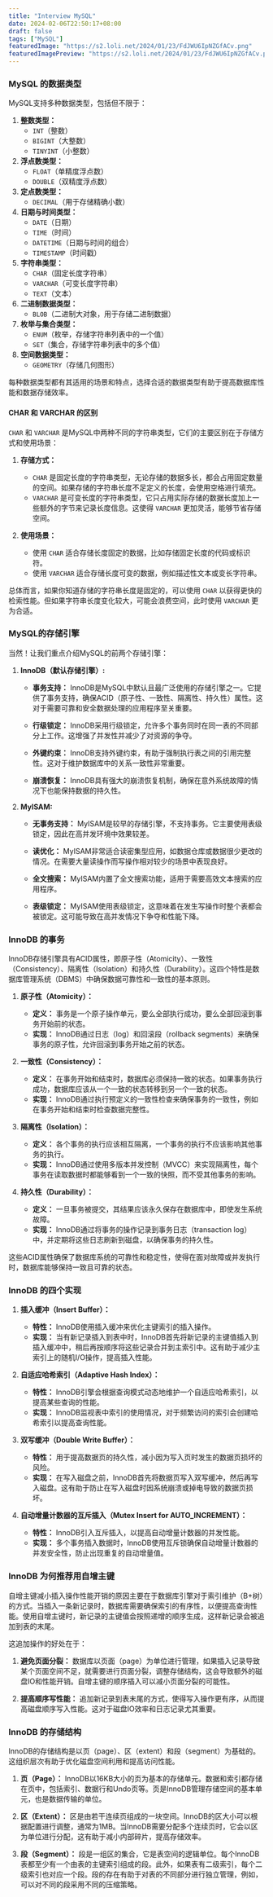 ```yaml
---
title: "Interview MySQL"
date: 2024-02-06T22:50:17+08:00
draft: false
tags: ["MySQL"]
featuredImage: "https://s2.loli.net/2024/01/23/FdJWU6IpNZGfACv.png"
featuredImagePreview: "https://s2.loli.net/2024/01/23/FdJWU6IpNZGfACv.png"
---
```




### MySQL 的数据类型

MySQL支持多种数据类型，包括但不限于：

1. **整数类型：**
   - `INT`（整数）
   - `BIGINT`（大整数）
   - `TINYINT`（小整数）
2. **浮点数类型：**
   - `FLOAT`（单精度浮点数）
   - `DOUBLE`（双精度浮点数）
3. **定点数类型：**
   - `DECIMAL`（用于存储精确小数）
4. **日期与时间类型：**
   - `DATE`（日期）
   - `TIME`（时间）
   - `DATETIME`（日期与时间的组合）
   - `TIMESTAMP`（时间戳）
5. **字符串类型：**
   - `CHAR`（固定长度字符串）
   - `VARCHAR`（可变长度字符串）
   - `TEXT`（文本）
6. **二进制数据类型：**
   - `BLOB`（二进制大对象，用于存储二进制数据）
7. **枚举与集合类型：**
   - `ENUM`（枚举，存储字符串列表中的一个值）
   - `SET`（集合，存储字符串列表中的多个值）
8. **空间数据类型：**
   - `GEOMETRY`（存储几何图形）

每种数据类型都有其适用的场景和特点，选择合适的数据类型有助于提高数据库性能和数据存储效率。



#### CHAR 和 VARCHAR 的区别

`CHAR` 和 `VARCHAR` 是MySQL中两种不同的字符串类型，它们的主要区别在于存储方式和使用场景：

1. **存储方式：**
   - `CHAR` 是固定长度的字符串类型，无论存储的数据多长，都会占用固定数量的空间。如果存储的字符串长度不足定义的长度，会使用空格进行填充。
   - `VARCHAR` 是可变长度的字符串类型，它只占用实际存储的数据长度加上一些额外的字节来记录长度信息。这使得 `VARCHAR` 更加灵活，能够节省存储空间。

2. **使用场景：**
   - 使用 `CHAR` 适合存储长度固定的数据，比如存储固定长度的代码或标识符。
   - 使用 `VARCHAR` 适合存储长度可变的数据，例如描述性文本或变长字符串。

总体而言，如果你知道存储的字符串长度是固定的，可以使用 `CHAR` 以获得更快的检索性能。但如果字符串长度变化较大，可能会浪费空间，此时使用 `VARCHAR` 更为合适。



### MySQL的存储引擎

当然！让我们重点介绍MySQL的前两个存储引擎：

1. **InnoDB（默认存储引擎）:**
   - **事务支持：** InnoDB是MySQL中默认且最广泛使用的存储引擎之一。它提供了事务支持，确保ACID（原子性、一致性、隔离性、持久性）属性。这对于需要可靠和安全数据处理的应用程序至关重要。

   - **行级锁定：** InnoDB采用行级锁定，允许多个事务同时在同一表的不同部分上工作。这增强了并发性并减少了对资源的争夺。

   - **外键约束：** InnoDB支持外键约束，有助于强制执行表之间的引用完整性。这对于维护数据库中的关系一致性非常重要。

   - **崩溃恢复：** InnoDB具有强大的崩溃恢复机制，确保在意外系统故障的情况下也能保持数据的持久性。

2. **MyISAM:**
   - **无事务支持：** MyISAM是较早的存储引擎，不支持事务。它主要使用表级锁定，因此在高并发环境中效果较差。

   - **读优化：** MyISAM非常适合读密集型应用，如数据仓库或数据很少更改的情况。在需要大量读操作而写操作相对较少的场景中表现良好。

   - **全文搜索：** MyISAM内置了全文搜索功能，适用于需要高效文本搜索的应用程序。

   - **表级锁定：** MyISAM使用表级锁定，这意味着在发生写操作时整个表都会被锁定。这可能导致在高并发情况下争夺和性能下降。



### InnoDB 的事务

InnoDB存储引擎具有ACID属性，即原子性（Atomicity）、一致性（Consistency）、隔离性（Isolation）和持久性（Durability）。这四个特性是数据库管理系统（DBMS）中确保数据可靠性和一致性的基本原则。

1. **原子性（Atomicity）：**
   - **定义：** 事务是一个原子操作单元，要么全部执行成功，要么全部回滚到事务开始前的状态。
   - **实现：** InnoDB通过日志（log）和回滚段（rollback segments）来确保事务的原子性，允许回滚到事务开始之前的状态。

2. **一致性（Consistency）：**
   - **定义：** 在事务开始和结束时，数据库必须保持一致的状态。如果事务执行成功，数据库应该从一个一致的状态转移到另一个一致的状态。
   - **实现：** InnoDB通过执行预定义的一致性检查来确保事务的一致性，例如在事务开始和结束时检查数据完整性。

3. **隔离性（Isolation）：**
   - **定义：** 各个事务的执行应该相互隔离，一个事务的执行不应该影响其他事务的执行。
   - **实现：** InnoDB通过使用多版本并发控制（MVCC）来实现隔离性，每个事务在读取数据时都能够看到一个一致的快照，而不受其他事务的影响。

4. **持久性（Durability）：**
   - **定义：** 一旦事务被提交，其结果应该永久保存在数据库中，即使发生系统故障。
   - **实现：** InnoDB通过将事务的操作记录到事务日志（transaction log）中，并定期将这些日志刷新到磁盘，以确保事务的持久性。

这些ACID属性确保了数据库系统的可靠性和稳定性，使得在面对故障或并发执行时，数据库能够保持一致且可靠的状态。

### InnoDB 的四个实现

1. **插入缓冲（Insert Buffer）：**
   - **特性：** InnoDB使用插入缓冲来优化主键索引的插入操作。
   - **实现：** 当有新记录插入到表中时，InnoDB首先将新记录的主键值插入到插入缓冲中，稍后再按顺序将这些记录合并到主索引中。这有助于减少主索引上的随机I/O操作，提高插入性能。

2. **自适应哈希索引（Adaptive Hash Index）：**
   - **特性：** InnoDB引擎会根据查询模式动态地维护一个自适应哈希索引，以提高某些查询的性能。
   - **实现：** InnoDB监视表中索引的使用情况，对于频繁访问的索引会创建哈希索引以提高查询性能。

3. **双写缓冲（Double Write Buffer）：**
   - **特性：** 用于提高数据页的持久性，减小因为写入页时发生的数据页损坏的风险。
   - **实现：** 在写入磁盘之前，InnoDB首先将数据页写入双写缓冲，然后再写入磁盘。这有助于防止在写入磁盘时因系统崩溃或掉电导致的数据页损坏。

4. **自动增量计数器的互斥插入（Mutex Insert for AUTO_INCREMENT）：**
   - **特性：** InnoDB引入互斥插入，以提高自动增量计数器的并发性能。
   - **实现：** 多个事务插入数据时，InnoDB使用互斥锁确保自动增量计数器的并发安全性，防止出现重复的自动增量值。

### InnoDB 为何推荐用自增主键

自增主键减小插入操作性能开销的原因主要在于数据库引擎对于索引维护（B+树）的方式。当插入一条新记录时，数据库需要确保索引的有序性，以便提高查询性能。使用自增主键时，新记录的主键值会按照递增的顺序生成，这样新记录会被追加到表的末尾。

这追加操作的好处在于：
1. **避免页面分裂：** 数据库以页面（page）为单位进行管理，如果插入记录导致某个页面空间不足，就需要进行页面分裂，调整存储结构，这会导致额外的磁盘IO和性能开销。自增主键的顺序插入可以减小页面分裂的可能性。

2. **提高顺序写性能：** 追加新记录到表末尾的方式，使得写入操作更有序，从而提高磁盘顺序写入性能。这对于磁盘IO效率和日志记录尤其重要。

### InnoDB 的存储结构

InnoDB的存储结构是以页（page）、区（extent）和段（segment）为基础的。这组织层次有助于优化磁盘空间利用和提高访问性能。

1. **页（Page）：** InnoDB以16KB大小的页为基本的存储单元。数据和索引都存储在页中，包括索引、数据行和Undo页等。页是InnoDB管理存储空间的基本单元，也是数据传输的单位。

2. **区（Extent）：** 区是由若干连续页组成的一块空间。InnoDB的区大小可以根据配置进行调整，通常为1MB。当InnoDB需要分配多个连续页时，它会以区为单位进行分配，这有助于减小内部碎片，提高存储效率。

3. **段（Segment）：** 段是一组区的集合，它是表空间的逻辑单位。每个InnoDB表都至少有一个由表的主键索引组成的段。此外，如果表有二级索引，每个二级索引也对应一个段。段的存在有助于对表的不同部分进行独立管理，例如，可以对不同的段采用不同的压缩策略。
